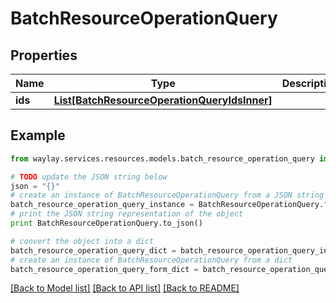 # BatchResourceOperationQuery


## Properties

Name | Type | Description | Notes
------------ | ------------- | ------------- | -------------
**ids** | [**List[BatchResourceOperationQueryIdsInner]**](BatchResourceOperationQueryIdsInner.md) |  | 

## Example

```python
from waylay.services.resources.models.batch_resource_operation_query import BatchResourceOperationQuery

# TODO update the JSON string below
json = "{}"
# create an instance of BatchResourceOperationQuery from a JSON string
batch_resource_operation_query_instance = BatchResourceOperationQuery.from_json(json)
# print the JSON string representation of the object
print BatchResourceOperationQuery.to_json()

# convert the object into a dict
batch_resource_operation_query_dict = batch_resource_operation_query_instance.to_dict()
# create an instance of BatchResourceOperationQuery from a dict
batch_resource_operation_query_form_dict = batch_resource_operation_query.from_dict(batch_resource_operation_query_dict)
```
[[Back to Model list]](../README.md#documentation-for-models) [[Back to API list]](../README.md#documentation-for-api-endpoints) [[Back to README]](../README.md)


